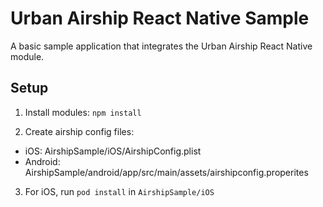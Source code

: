 # Urban Airship React Native Sample

A basic sample application that integrates the Urban Airship React Native module.

## Setup

1) Install modules: `npm install`

2) Create airship config files:
  - iOS: AirshipSample/iOS/AirshipConfig.plist
  - Android: AirshipSample/android/app/src/main/assets/airshipconfig.properites

3) For iOS, run `pod install` in `AirshipSample/iOS`
